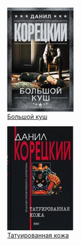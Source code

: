 ![](Большой%20куш.jpg)  
[Большой куш](Большой%20куш.md)

![](Татуированная%20кожа.jpg)  
[Татуированная кожа](Татуированная%20кожа.md)
